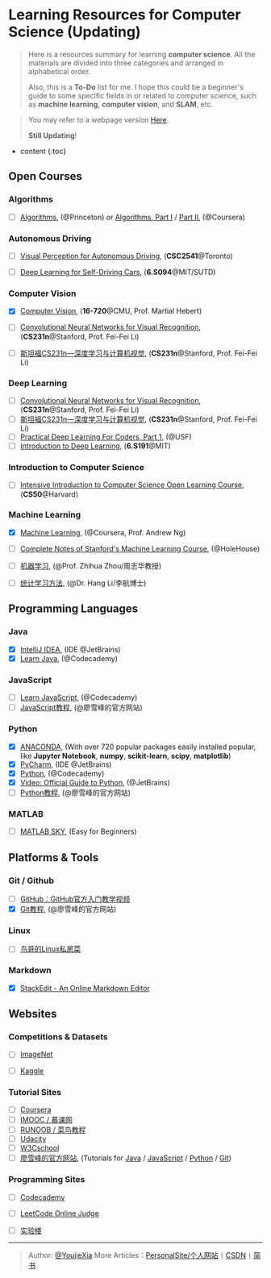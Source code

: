 
# Learning Resources for Computer Science (Updating)




> Here is a resources summary for learning **computer science**. All the materials are divided into three categories and arranged in alphabetical order. 
>
> Also, this is a **To-Do** list for me. I hope this could be a beginner's guide to some specific fields in or related to  computer science, such as **machine learning**, **computer vision**, and **SLAM**, etc.

> 
> You may refer to a webpage version [Here](https://youjiexia.github.io/2017/04/19/Learning-Resources-for-Computer-Science/).
> 
> **Still Updating**!



* content
{:toc}




## Open Courses

### Algorithms
- [ ] [Algorithms](http://algs4.cs.princeton.edu/), (@Princeton) or [Algorithms, Part I](https://www.coursera.org/learn/algorithms-part1) /  [Part II](https://www.coursera.org/learn/algorithms-part2), (@Coursera)

### Autonomous Driving
- [ ] [Visual Perception for Autonomous Driving](http://www.cs.toronto.edu/~urtasun/courses/CSC2541/CSC2541_Winter16.html), (**CSC2541**@Toronto)
- [ ] [Deep Learning for Self-Driving Cars](http://selfdrivingcars.mit.edu), (**6.S094**@MIT/SUTD)


### Computer Vision
- [x] [Computer Vision](http://www.andrew.cmu.edu/course/16-720/), (**16-720**@CMU, Prof. Martial Hebert)
- [ ] [Convolutional Neural Networks for Visual Recognition](http://cs231n.stanford.edu), (**CS231n**@Stanford, Prof. Fei-Fei Li)
- [ ] [斯坦福CS231n—深度学习与计算机视觉](http://study.163.com/course/courseMain.htm?courseId=1003223001), (**CS231n**@Stanford, Prof. Fei-Fei Li)


### Deep Learning
- [ ] [Convolutional Neural Networks for Visual Recognition](http://cs231n.stanford.edu), (**CS231n**@Stanford, Prof. Fei-Fei Li)
- [ ] [斯坦福CS231n—深度学习与计算机视觉](http://study.163.com/course/courseMain.htm?courseId=1003223001), (**CS231n**@Stanford, Prof. Fei-Fei Li)
- [ ] [Practical Deep Learning For Coders, Part 1](http://course.fast.ai/index.html), (@USF)
- [ ] [Introduction to Deep Learning](http://introtodeeplearning.com/index.html), (**6.S191**@MIT)

### Introduction to Computer Science
- [ ] [Intensive Introduction to Computer Science Open Learning Course](https://cs50.harvard.edu/weeks), (**CS50**@Harvard)


### Machine Learning
- [x] [Machine Learning](https://www.coursera.org/learn/machine-learning), (@Coursera, Prof. Andrew Ng)
- [ ] [Complete Notes of Stanford's Machine Learning Course](http://www.holehouse.org/mlclass/index.html), (@HoleHouse)
- [ ] [机器学习](https://book.douban.com/subject/26708119/), (@Prof. Zhihua Zhou/周志华教授)
- [ ] [统计学习方法](https://book.douban.com/subject/10590856/), (@Dr. Hang Li/李航博士)






## Programming Languages

### Java
- [x] [IntelliJ IDEA](https://www.jetbrains.com/idea/), (IDE @JetBrains)
- [x] [Learn Java](https://www.codecademy.com/en/courses/learn-java), (@Codecademy)

### JavaScript
- [ ] [Learn JavaScript](https://www.codecademy.com/learn/learn-javascript), (@Codecademy)
- [ ] [JavaScript教程](http://www.liaoxuefeng.com/wiki/001434446689867b27157e896e74d51a89c25cc8b43bdb3000), (@廖雪峰的官方网站)

### Python
- [x] [ANACONDA](https://www.continuum.io/downloads/), (With over 720 popular packages easily installed  popular, like **Jupyter Notebook**, **numpy**, **scikit-learn**, **scipy**, **matplotlib**)
- [x] [PyCharm](https://www.jetbrains.com/pycharm/), (IDE @JetBrains)
- [x] [Python](https://www.codecademy.com/learn/python), (@Codecademy)
- [x] [Video: Official Guide to Python](http://v.qq.com/vplus/8b0c0b53f338d17267d5bd9617482a49/foldervideos/2dq0001010wz5wm), (@JetBrains)
- [ ] [Python教程](http://www.liaoxuefeng.com/wiki/0014316089557264a6b348958f449949df42a6d3a2e542c000), (@廖雪峰的官方网站)

### MATLAB
- [ ] [MATLAB SKY](http://www.kui4.com/freev.html), (Easy for Beginners) 





## Platforms & Tools
###  Git / Github
- [ ] [GitHub：GitHub官方入门教学视频](http://www.stuq.org/course/969/study) 
- [x] [Git教程](http://www.liaoxuefeng.com/wiki/0013739516305929606dd18361248578c67b8067c8c017b000), (@廖雪峰的官方网站)

### Linux
- [ ] [鸟哥的Linux私房菜](http://cn.linux.vbird.org/linux_basic/linux_basic.php)

### Markdown
- [x] [StackEdit - An Online Markdown Editor](https://stackedit.io/)





## Websites
### Competitions & Datasets
- [ ] [ImageNet](http://image-net.org)
- [ ] [Kaggle](https://www.kaggle.com)


### Tutorial Sites
- [ ] [Coursera](https://www.coursera.org)
- [ ] [IMOOC / 慕课网](http://www.imooc.com)
- [ ] [RUNOOB / 菜鸟教程](http://www.runoob.com)
- [ ] [Udacity](https://cn.udacity.com)
- [ ] [W3Cschool](http://www.w3cschool.cn)
- [ ] [廖雪峰的官方网站](http://www.liaoxuefeng.com), (Tutorials for [Java](http://www.liaoxuefeng.com/webpage/java) / [JavaScript](http://www.liaoxuefeng.com/wiki/001434446689867b27157e896e74d51a89c25cc8b43bdb3000) / [Python](http://www.liaoxuefeng.com/wiki/0014316089557264a6b348958f449949df42a6d3a2e542c000) / [Git](http://www.liaoxuefeng.com/wiki/0013739516305929606dd18361248578c67b8067c8c017b000))

### Programming Sites
- [ ] [Codecademy](https://www.codecademy.com)
- [ ] [LeetCode Online Judge](https://leetcode.com)
- [ ] [实验楼](https://www.shiyanlou.com)



----

> Author: [@YoujieXia](http://youjiexia.github.io/) More Articles：[PersonalSite/个人网站](http://youjiexia.github.io/) `|` [CSDN](http://blog.csdn.net/cxsydjn) `|` [简书](http://www.jianshu.com/users/c357c55f62dc/timeline)   

